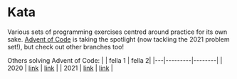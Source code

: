 # Kata

Various sets of programming exercises centred around practice for its own sake. [Advent of Code](https://adventofcode.com) is taking the spotlight (now tackling the 2021 problem set!), but check out other branches too!

Others solving Advent of Code:
|   | fella 1 | fella 2|
|---|---------|--------|
| 2020 | [link](https://github.com/rhys-saldanha/adventOfCode/)    | [link](https://github.com/dixit81/advent_of_code_2020) |
| 2021 | [link](https://github.com/rhys-saldanha/aoc-2021-kotlin/) | [link](https://github.com/dixit81/adventofcode2021)    |
